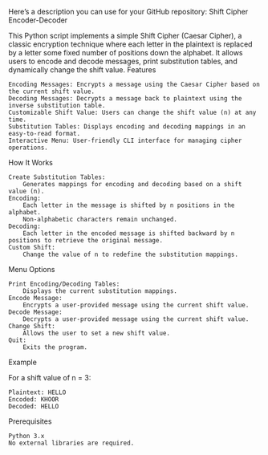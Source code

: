 Here’s a description you can use for your GitHub repository:
Shift Cipher Encoder-Decoder

This Python script implements a simple Shift Cipher (Caesar Cipher), a classic encryption technique where each letter in the plaintext is replaced by a letter some fixed number of positions down the alphabet. It allows users to encode and decode messages, print substitution tables, and dynamically change the shift value.
Features

    Encoding Messages: Encrypts a message using the Caesar Cipher based on the current shift value.
    Decoding Messages: Decrypts a message back to plaintext using the inverse substitution table.
    Customizable Shift Value: Users can change the shift value (n) at any time.
    Substitution Tables: Displays encoding and decoding mappings in an easy-to-read format.
    Interactive Menu: User-friendly CLI interface for managing cipher operations.

How It Works

    Create Substitution Tables:
        Generates mappings for encoding and decoding based on a shift value (n).
    Encoding:
        Each letter in the message is shifted by n positions in the alphabet.
        Non-alphabetic characters remain unchanged.
    Decoding:
        Each letter in the encoded message is shifted backward by n positions to retrieve the original message.
    Custom Shift:
        Change the value of n to redefine the substitution mappings.

Menu Options

    Print Encoding/Decoding Tables:
        Displays the current substitution mappings.
    Encode Message:
        Encrypts a user-provided message using the current shift value.
    Decode Message:
        Decrypts a user-provided message using the current shift value.
    Change Shift:
        Allows the user to set a new shift value.
    Quit:
        Exits the program.

Example

For a shift value of n = 3:

    Plaintext: HELLO
    Encoded: KHOOR
    Decoded: HELLO

Prerequisites

    Python 3.x
    No external libraries are required.
